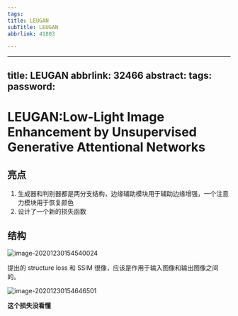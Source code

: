 ```yaml
---
tags:
title: LEUGAN
subTitle: LEUGAN
abbrlink: 41803

---
```

---
title: LEUGAN
abbrlink: 32466
abstract:
tags:
password:
---


<!--more-->

# LEUGAN:Low-Light Image Enhancement by Unsupervised Generative Attentional Networks

## 亮点

1. 生成器和判别器都是两分支结构，边缘辅助模块用于辅助边缘增强，一个注意力模块用于恢复颜色
2. 设计了一个新的损失函数



## 结构

![image-20201230154540024](https://cdn.jsdelivr.net/gh/changruowang/cloudimg/img/20210508212229.png)

提出的 structure loss 和 SSIM 很像，应该是作用于输入图像和输出图像之间的。

![image-20201230154646501](https://cdn.jsdelivr.net/gh/changruowang/cloudimg/img/20210508212236.png)

**这个损失没看懂**

